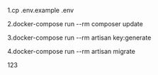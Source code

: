 1.cp .env.example .env

2.docker-compose run --rm composer update

3.docker-compose run --rm artisan key:generate

4.docker-compose run --rm artisan migrate 

123
